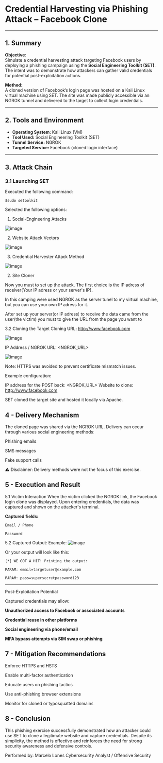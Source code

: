 # Credential Harvesting via Phishing Attack – Facebook Clone

---

## 1. Summary

**Objective:**  
Simulate a credential harvesting attack targeting Facebook users by deploying a phishing campaign using the **Social Engineering Toolkit (SET)**. The intent was to demonstrate how attackers can gather valid credentials for potential post-exploitation actions.

**Method:**  
A cloned version of Facebook’s login page was hosted on a Kali Linux virtual machine using SET. The site was made publicly accessible via an NGROK tunnel and delivered to the target to collect login credentials.

---

## 2. Tools and Environment

- **Operating System:** Kali Linux (VM)
- **Tool Used:** Social Engineering Toolkit (SET)
- **Tunnel Service:** NGROK
- **Targeted Service:** Facebook (cloned login interface)

---

## 3. Attack Chain

### 3.1 Launching SET

Executed the following command:


    $sudo setoolkit



Selected the following options:

1) Social-Engineering Attacks

![image](/imgs/Screenshot%202025-07-01%20221450.png)

2) Website Attack Vectors

![image](/imgs/image.png)

3) Credential Harvester Attack Method

![image](/imgs/Screenshot%202025-07-01%20223603.png)

2) Site Cloner

Now you must to set up the attack. The first choice is the IP adress of receiver(Your IP adress or your server's IP).

In this camping were used NGROK as the server tunel to my virtual machine, but you can use your own IP adress for it.

After set up your server(or IP adress) to receive the data came from the user(the victim) you must to give the URL from the page you want to 

3.2 Cloning the Target
Cloning URL: http://www.facebook.com

![image](/imgs/Screenshot%202025-07-01%20224532.png)

IP Address / NGROK URL: <NGROK_URL>

![image](/imgs/Screenshot%202025-07-01%20223941.png)


Note: HTTPS was avoided to prevent certificate mismatch issues.

Example configuration:


IP address for the POST back: <NGROK_URL>
Website to clone: http://www.facebook.com

SET cloned the target site and hosted it locally via Apache.

## 4 - Delivery Mechanism

The cloned page was shared via the NGROK URL. Delivery can occur through various social engineering methods:

Phishing emails

SMS messages

Fake support calls

⚠️ Disclaimer: Delivery methods were not the focus of this exercise.

## 5 - Execution and Result
5.1 Victim Interaction
When the victim clicked the NGROK link, the Facebook login clone was displayed. Upon entering credentials, the data was captured and shown on the attacker's terminal.

**Captured fields:**

    Email / Phone

    Password

5.2 Captured Output:
Example:
![image](/imgs/Screenshot%202025-07-01%20230301.png)

Or your output will look like this:

    [*] WE GOT A HIT! Printing the output:

    PARAM: email=targetuser@example.com

    PARAM: pass=supersecretpassword123 

--------
Post-Exploitation Potential

 Captured credentials may allow:

**Unauthorized access to Facebook or associated accounts**

**Credential reuse in other platforms**

**Social engineering via phone/email**

**MFA bypass attempts via SIM swap or phishing**

## 7 - Mitigation Recommendations
Enforce HTTPS and HSTS

Enable multi-factor authentication

Educate users on phishing tactics

Use anti-phishing browser extensions

Monitor for cloned or typosquatted domains

## 8 - Conclusion
This phishing exercise successfully demonstrated how an attacker could use SET to clone a legitimate website and capture credentials. Despite its simplicity, the method is effective and reinforces the need for strong security awareness and defensive controls.

Performed by:
Marcelo Lones
Cybersecurity Analyst / Offensive Security

